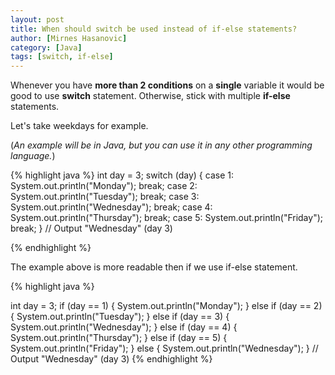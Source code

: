 ```yaml
---
layout: post
title: When should switch be used instead of if-else statements?
author: [Mirnes Hasanovic]
category: [Java]
tags: [switch, if-else]
---
```


Whenever you have **more than 2 conditions** on a **single** variable it would be good to use **switch** statement. 
Otherwise, stick with multiple **if-else** statements.

Let's take weekdays for example. 

(*An example will be in Java, but you can use it in any other programming language.*)

{% highlight java %}
int day = 3;
switch (day) {
  case 1:
    System.out.println("Monday");
    break;
  case 2:
    System.out.println("Tuesday");
    break;
  case 3:
    System.out.println("Wednesday");
    break;
  case 4:
    System.out.println("Thursday");
    break;
  case 5:
    System.out.println("Friday");
    break;
}
// Output "Wednesday" (day 3)

{% endhighlight %}

The example above is more readable then if we use if-else statement.

{% highlight java %}

int day = 3;
if (day == 1) {
    System.out.println("Monday");
} else if (day == 2) {
    System.out.println("Tuesday");
} else if (day == 3) {
    System.out.println("Wednesday");
} else if (day == 4) {
    System.out.println("Thursday");
} else if (day == 5) {
    System.out.println("Friday");
} else {
    System.out.println("Wednesday");
}
// Output "Wednesday" (day 3)
{% endhighlight %}